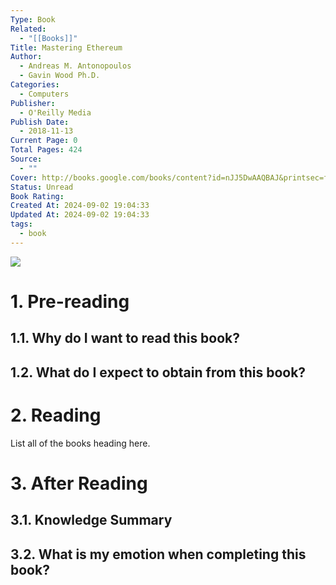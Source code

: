 ```yaml
---
Type: Book
Related:
  - "[[Books]]"
Title: Mastering Ethereum
Author:
  - Andreas M. Antonopoulos
  - Gavin Wood Ph.D.
Categories:
  - Computers
Publisher:
  - O'Reilly Media
Publish Date:
  - 2018-11-13
Current Page: 0
Total Pages: 424
Source:
  - ""
Cover: http://books.google.com/books/content?id=nJJ5DwAAQBAJ&printsec=frontcover&img=1&zoom=1&edge=curl&source=gbs_api
Status: Unread
Book Rating: 
Created At: 2024-09-02 19:04:33
Updated At: 2024-09-02 19:04:33
tags:
  - book
---
```

<div class=center>
<img src=http://books.google.com/books/content?id=nJJ5DwAAQBAJ&printsec=frontcover&img=1&zoom=1&edge=curl&source=gbs_api />
</div>

# 1. Pre-reading

## 1.1. Why do I want to read this book?

## 1.2. What do I expect to obtain from this book?

# 2. Reading

List all of the books heading here.

# 3. After Reading

## 3.1. Knowledge Summary

## 3.2. What is my emotion when completing this book?